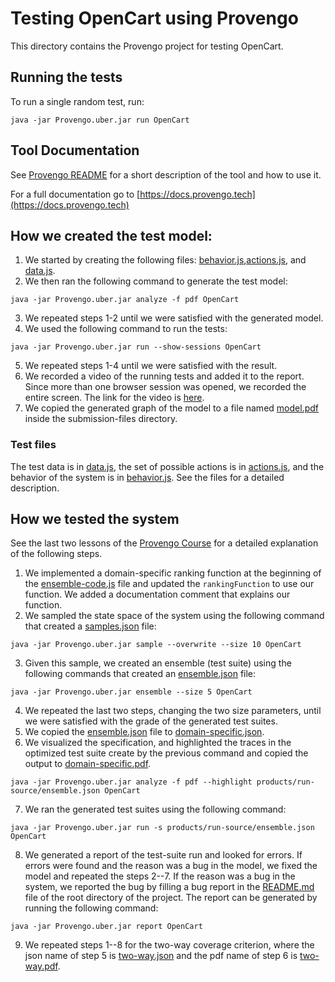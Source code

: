 # Testing OpenCart using Provengo
This directory contains the Provengo project for testing OpenCart.

## Running the tests
To run a single random test, run:
```shell 
java -jar Provengo.uber.jar run OpenCart
```

## Tool Documentation
See [Provengo README](OpenCart/README.md) for a short description of the tool and how to use it.

For a full documentation go to [https://docs.provengo.tech](https://docs.provengo.tech)

## How we created the test model:
1. We started by creating the following files: [behavior.js](OpenCart/spec/js/behavior.js),[actions.js](OpenCart/spec/js/actions.js), and [data.js](OpenCart/data/data.js).
2. We then ran the following command to generate the test model:
```shell
java -jar Provengo.uber.jar analyze -f pdf OpenCart   
```
3. We repeated steps 1-2 until we were satisfied with the generated model.
4. We used the following command to run the tests:
```shell
java -jar Provengo.uber.jar run --show-sessions OpenCart
```
5. We repeated steps 1-4 until we were satisfied with the result.
6. We recorded a video of the running tests and added it to the report. Since more than one browser session was opened, we recorded the entire screen. The link for the video is [here](https://drive.google.com/file/d/1W_F8CGv1b2NPhpjdABo0DaLt1LB4S_76/view?usp=sharing).
7. We copied the generated graph of the model to a file named [model.pdf](submission-files/model.pdf) inside the submission-files directory.

### Test files
The test data is in [data.js](OpenCart/data/data.js), the set of possible actions is in [actions.js](OpenCart/spec/js/actions.js), and the behavior of the system is in [behavior.js](OpenCart/spec/js/behavior.js).
See the files for a detailed description.


## How we tested the system
See the last two lessons of the [Provengo Course](https://provengo.github.io/Course/Online%20Course/0.9.5/index.html) for a detailed explanation of the following steps.

1. We implemented a domain-specific ranking function at the beginning of the [ensemble-code.js](OpenCart/meta-spec/ensemble-code.js) file and updated the `rankingFunction` to use our function. We added a documentation comment that explains our function.
2. We sampled the state space of the system using the following command that created a [samples.json](OpenCart/products/run-source/samples.json) file:
```shell
java -jar Provengo.uber.jar sample --overwrite --size 10 OpenCart
```
3. Given this sample, we created an ensemble (test suite) using the following commands that created an [ensemble.json](OpenCart/products/run-source/ensemble.json) file:
```shell
java -jar Provengo.uber.jar ensemble --size 5 OpenCart
```
4. We repeated the last two steps, changing the two size parameters, until we were satisfied with the grade of the generated test suites.
5. We copied the [ensemble.json](OpenCart/products/run-source/ensemble.json) file to [domain-specific.json](submission-files/domain-specific.json).
6. We visualized the specification, and highlighted the traces in the optimized test suite create by the previous command and copied the output to [domain-specific.pdf](submission-files/domain-specific.pdf).
```shell
java -jar Provengo.uber.jar analyze -f pdf --highlight products/run-source/ensemble.json OpenCart
```
7. We ran the generated test suites using the following command:
```shell
java -jar Provengo.uber.jar run -s products/run-source/ensemble.json OpenCart 
```
8. We generated a report of the test-suite run and looked for errors. If errors were found and the reason was a bug in the model, we fixed the model and repeated the steps 2--7. If the reason was a bug in the system, we reported the bug by filling a bug report in the [README.md](../README.md) file of the root directory of the project. The report can be generated by running the following command:
```shell
java -jar Provengo.uber.jar report OpenCart
```
9. We repeated steps 1--8 for the two-way coverage criterion, where the json name of step 5 is [two-way.json](submission-files/two-way.json) and the pdf name of step 6 is [two-way.pdf](submission-files/two-way.pdf).

